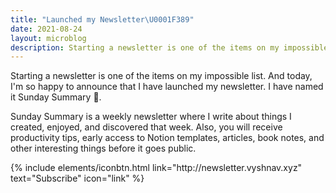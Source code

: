 ```yaml
---
title: "Launched my Newsletter\U0001F389"
date: 2021-08-24
layout: microblog
description: Starting a newsletter is one of the items on my impossible list. And today, I'm so happy to announce that I have launched my newsletter
---
```

Starting a newsletter is one of the items on my impossible list. And today, I'm so happy to announce that I have launched my newsletter. I have named it Sunday Summary 🥝.

Sunday Summary is a weekly newsletter where I write about things I created, enjoyed, and discovered that week. Also, you will receive productivity tips, early access to Notion templates, articles, book notes, and other interesting things before it goes public.

<p class="text-center">
{% include elements/iconbtn.html link="http://newsletter.vyshnav.xyz" text="Subscribe" icon="link" %}
</p>
